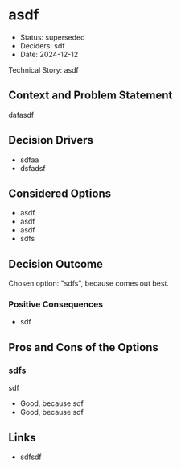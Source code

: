 # asdf

* Status: superseded
* Deciders: sdf
* Date: 2024-12-12

Technical Story: asdf

## Context and Problem Statement

dafasdf

## Decision Drivers

* sdfaa
* dsfadsf

## Considered Options

* asdf
* asdf
* asdf
* sdfs

## Decision Outcome

Chosen option: "sdfs", because comes out best.

### Positive Consequences

* sdf

## Pros and Cons of the Options

### sdfs

sdf

* Good, because sdf
* Good, because sdf

## Links

* sdfsdf

